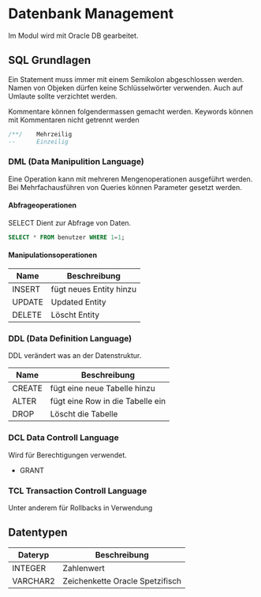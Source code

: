 # Datenbank Management
Im Modul wird mit Oracle DB gearbeitet.

## SQL Grundlagen
Ein Statement muss immer mit einem Semikolon abgeschlossen werden.
Namen von Objeken dürfen keine Schlüsselwörter verwenden.
Auch auf Umlaute sollte verzichtet werden.

Kommentare können folgendermassen gemacht werden.
Keywords können mit Kommentaren nicht getrennt werden
``` SQL
/**/    Mehrzeilig
--      Einzeilig 
```

### DML (Data Manipulition Language)


Eine Operation kann mit mehreren Mengenoperationen ausgeführt werden.
Bei Mehrfachausführen von Queries können Parameter gesetzt werden.



#### Abfrageoperationen

SELECT
Dient zur Abfrage von Daten.
``` SQL
SELECT * FROM benutzer WHERE 1=1;
```

#### Manipulationsoperationen

|Name      |Beschreibung                    |
|----------|--------------------------------|
|INSERT    |fügt neues Entity hinzu         |
|UPDATE    |Updated Entity                  |
|DELETE    |Löscht Entity                   |

### DDL (Data Definition Language)
DDL verändert was an der Datenstruktur.

|Name      |Beschreibung                    |
|----------|--------------------------------|
|CREATE    |fügt eine neue Tabelle hinzu    |
|ALTER     |fügt eine Row in die Tabelle ein|
|DROP      |Löscht die Tabelle              |


### DCL Data Controll Language
Wird für Berechtigungen verwendet.    
 - GRANT


### TCL Transaction Controll Language
Unter anderem für Rollbacks in Verwendung


## Datentypen
|Dateryp   |Beschreibung                   |
|----------|-------------------------------|
|INTEGER   |Zahlenwert                     |
|VARCHAR2  |Zeichenkette Oracle Spetzifisch|
